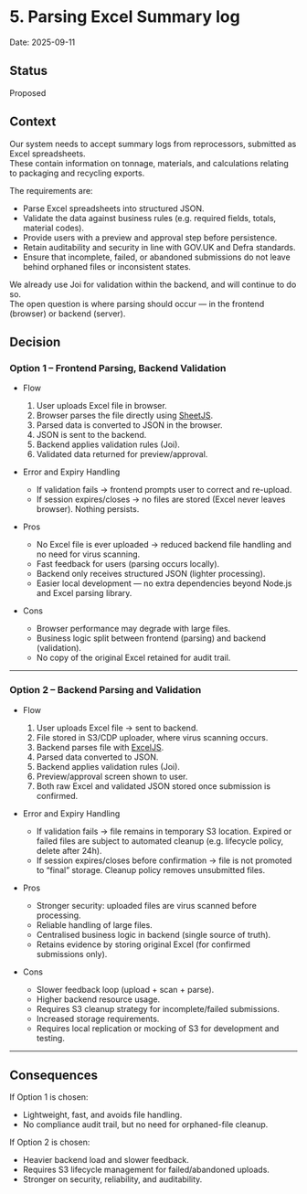 # 5. Parsing Excel Summary log

Date: 2025-09-11

## Status

Proposed

## Context

Our system needs to accept summary logs from reprocessors, submitted as Excel spreadsheets.  
These contain information on tonnage, materials, and calculations relating to packaging and recycling exports.

The requirements are:

- Parse Excel spreadsheets into structured JSON.
- Validate the data against business rules (e.g. required fields, totals, material codes).
- Provide users with a preview and approval step before persistence.
- Retain auditability and security in line with GOV.UK and Defra standards.
- Ensure that incomplete, failed, or abandoned submissions do not leave behind orphaned files or inconsistent states.

We already use Joi for validation within the backend, and will continue to do so.  
The open question is where parsing should occur — in the frontend (browser) or backend (server).

## Decision

### Option 1 – Frontend Parsing, Backend Validation

- Flow
  1. User uploads Excel file in browser.
  2. Browser parses the file directly using [SheetJS](https://github.com/SheetJS/sheetjs).
  3. Parsed data is converted to JSON in the browser.
  4. JSON is sent to the backend.
  5. Backend applies validation rules (Joi).
  6. Validated data returned for preview/approval.

- Error and Expiry Handling
  - If validation fails → frontend prompts user to correct and re-upload.
  - If session expires/closes → no files are stored (Excel never leaves browser). Nothing persists.

- Pros
  - No Excel file is ever uploaded → reduced backend file handling and no need for virus scanning.
  - Fast feedback for users (parsing occurs locally).
  - Backend only receives structured JSON (lighter processing).
  - Easier local development — no extra dependencies beyond Node.js and Excel parsing library.

- Cons
  - Browser performance may degrade with large files.
  - Business logic split between frontend (parsing) and backend (validation).
  - No copy of the original Excel retained for audit trail.

---

### Option 2 – Backend Parsing and Validation

- Flow
  1. User uploads Excel file → sent to backend.
  2. File stored in S3/CDP uploader, where virus scanning occurs.
  3. Backend parses file with [ExcelJS](https://github.com/exceljs/exceljs).
  4. Parsed data converted to JSON.
  5. Backend applies validation rules (Joi).
  6. Preview/approval screen shown to user.
  7. Both raw Excel and validated JSON stored once submission is confirmed.

- Error and Expiry Handling
  - If validation fails → file remains in temporary S3 location. Expired or failed files are subject to automated cleanup (e.g. lifecycle policy, delete after 24h).
  - If session expires/closes before confirmation → file is not promoted to “final” storage. Cleanup policy removes unsubmitted files.

- Pros
  - Stronger security: uploaded files are virus scanned before processing.
  - Reliable handling of large files.
  - Centralised business logic in backend (single source of truth).
  - Retains evidence by storing original Excel (for confirmed submissions only).

- Cons
  - Slower feedback loop (upload + scan + parse).
  - Higher backend resource usage.
  - Requires S3 cleanup strategy for incomplete/failed submissions.
  - Increased storage requirements.
  - Requires local replication or mocking of S3 for development and testing.

---

## Consequences

If Option 1 is chosen:

- Lightweight, fast, and avoids file handling.
- No compliance audit trail, but no need for orphaned-file cleanup.

If Option 2 is chosen:

- Heavier backend load and slower feedback.
- Requires S3 lifecycle management for failed/abandoned uploads.
- Stronger on security, reliability, and auditability.
